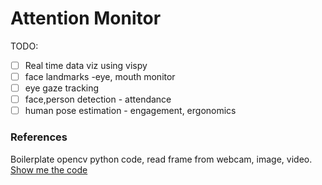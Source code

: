 # Attention Monitor

TODO:

- [ ] Real time data viz using vispy
- [ ] face landmarks -eye, mouth monitor
- [ ] eye gaze tracking
- [ ] face,person detection - attendance
- [ ] human pose estimation - engagement, ergonomics

### References

Boilerplate opencv python code, read frame from webcam, image, video.
[Show me the code](https://github.com/yptheangel/opencv-starter-pack/tree/master/python/basic)
